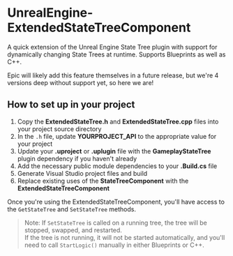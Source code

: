 # UnrealEngine-ExtendedStateTreeComponent

A quick extension of the Unreal Engine State Tree plugin with support for dynamically changing State Trees at runtime.
Supports Blueprints as well as C++.

Epic will likely add this feature themselves in a future release, but we're 4 versions deep without support yet, so here we are!

## How to set up in your project

1. Copy the **ExtendedStateTree.h** and **ExtendedStateTree.cpp** files into your project source directory
2. In the `.h` file, update **YOURPROJECT_API** to the appropriate value for your project
3. Update your **.uproject** or **.uplugin** file with the **GameplayStateTree** plugin dependency if you haven't already
4. Add the necessary public module dependencies to your **.Build.cs** file
5. Generate Visual Studio project files and build
6. Replace existing uses of the **StateTreeComponent** with the **ExtendedStateTreeComponent** 

Once you're using the ExtendedStateTreeComponent, you'll have access to the `GetStateTree` and `SetStateTree` methods.

> Note: If `SetStateTree` is called on a running tree, the tree will be stopped, swapped, and restarted.</br>
If the tree is not running, it will not be started automatically, and you'll need to call `StartLogic()` manually in either Blueprints or C++.
